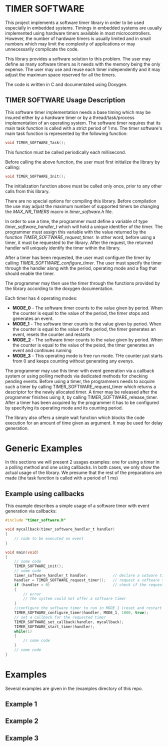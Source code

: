 TIMER SOFTWARE
==============

This project implements a software timer library in order to be used especially in embedded systems. Timings in embedded systems are usually implemented using hardware timers available in most microcontrollers. However, the number of hardware timers is usually limited and in small numbers which may limit the complexity of applications or may unnecessarily complicate the code. 

This library provides a software solution to this problem. The user may define as many software timers as it needs with the memory being the only expense. The user may use and reuse each timer independently and it may adjust the maximum space reserved for all the timers. 

The code is written in C and documentated using Doxygen. 

TIMER SOFTWARE Usage Description
--------------------------

This software timer implementation needs a base timing which may be insured either by a hardware timer or by a thread/task/process implementation of an operating system. The software timer requires that its main task function is called with a strict period of 1 ms. The timer software's main task function is represented by the following function:

```C
void TIMER_SOFTWARE_Task();
```

This function must be called periodically each millisecond. 

Before calling the above function, the user must first initialize the library by calling:

```C
void TIMER_SOFTWARE_Init();
```

The initialization function above must be called only once, prior to any other calls from this library. 

There are no special options for compiling this library. Before compilation the use may adjust the maximum number of supported timers be changing the *MAX_NR_TIMERS* macro in *timer_software.h* file.

In order to use a time, the programmer must define a variable of type *timer_software_handler_t* which will hold a unique identifier of the timer. The programmer must assign this variable with the value returned by the function *TIMER_SOFTWARE_request_timer*. In other word, before using a timer, it must be requested to the library. After the request, the returned handler will uniquely identify the timer within the library.

After a timer has been requested, the user must configure the timer by calling *TIMER_SOFTWARE_configure_timer*. The user must specify the timer through the handler along with the period, operating mode and a flag that should enable the timer. 

The programmer may then use the timer through the functions provided by the library according to the doxygen documentation.

Each timer has 4 operating modes:

  * **MODE_0** - The software timer counts to the value given by period. When the counter is equal to the value of the period, the timer stops and generates an event.
  * **MODE_1** - The software timer counts to the value given by period. When the counter is equal to the value of the period, the timer generates an event, resets the counter and restarts
  * **MODE_2** - The software timer counts to the value given by period. When the counter is equal to the value of the peiod, the timer generates an event and continues running
  * **MODE_3** - This operating mode is free run mode. THe counter just starts from 0 and keeps counting without generating any evenys.

The programmer may use this timer with event generation via a callback system or
using polling methods via dedicated methods for checking pending events. Before using a timer, the programmers needs to acquire such a timer by calling TIMER_SOFTWARE_request_timer which returns a descriptor for the newly allocated timer. A timer may be released after the programmer finishes using it, by calling TIMER_SOFTWARE_release_timer. After a timer has been acquired by the programmer it has to be configured by specifying its operating mode and its counting period.

The library also offers a simple wait function which blocks the code execution for an
amount of time given as argument. It may be used for delay generation.

Generic Examples
================

In this sections we will present 2 usages examples: one for using a timer in a polling method and one using callbacks. In both cases, we only show the actual usage of the library. We presume that the rest of the preparations are made (the task function is called with a period of 1 ms)

Example using callbacks
-----------------------

This example describes a simple usage of a software timer with event generation via callbacks:

```C
#include "timer_software.h"

void mycallback(timer_software_handler_t handler)
{
    // code to be executed on event
}

void main(void)
{
    // some code
    TIMER_SOFTWARE_init();
    // some code
    timer_software_handler_t handler;           // declare a sotware timer
    handler = TIMER_SOFTWARE_request_timer();   // request a software timer
    if (handler < 0)                            // check if the request was successful
    {
        // error
        // the system could not offer a software timer
    }
    //configure the software timer to run in MODE_1 (reset and restart on match) with a period of 1 second (1000 ms)
    TIMER_SOFTWARE_configure_timer(handler, MODE_1, 1000, true);
    // set a callback for the requested timer
    TIMER_SOFTWARE_set_callback(handler, mycallback);
    TIMER_SOFTWARE_start_timer(handler);
    while(1)
    {
        // some code
    }
    // some code
}
```

Examples
========

Several examples are given in the /examples directory of this repo. 


Example 1
---------


Example 2
---------


Example 3
---------
